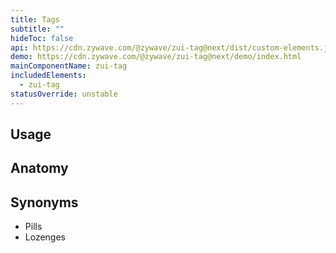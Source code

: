 ```yaml
---
title: Tags
subtitle: ""
hideToc: false
api: https://cdn.zywave.com/@zywave/zui-tag@next/dist/custom-elements.json
demo: https://cdn.zywave.com/@zywave/zui-tag@next/demo/index.html
mainComponentName: zui-tag
includedElements:
  - zui-tag
statusOverride: unstable
---
```

## Usage

## Anatomy



## Synonyms
- Pills
- Lozenges